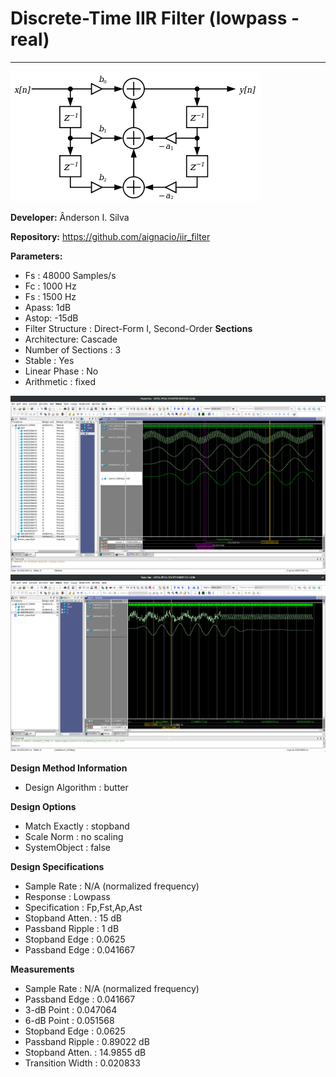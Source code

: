 # Discrete-Time IIR Filter (lowpass - real) #
-------------------------------

![noise](df1.png)

**Developer:** Ânderson I. Silva

**Repository:** https://github.com/aignacio/iir_filter

**Parameters:**
* Fs : 48000 Samples/s
* Fc : 1000 Hz
* Fs : 1500 Hz
* Apass: 1dB
* Astop: -15dB
* Filter Structure    : Direct-Form I, Second-Order **Sections**
* Architecture: Cascade
* Number of Sections  : 3
* Stable              : Yes
* Linear Phase        : No
* Arithmetic          : fixed

![noise](iir_ASK.png)
![noise](noise_filtering.png)

**Design Method Information**
* Design Algorithm : butter

**Design Options**
* Match Exactly : stopband
* Scale Norm    : no scaling
* SystemObject  : false

**Design Specifications**
* Sample Rate     : N/A (normalized frequency)
* Response        : Lowpass
* Specification   : Fp,Fst,Ap,Ast
* Stopband Atten. : 15 dB
* Passband Ripple : 1 dB
* Stopband Edge   : 0.0625
* Passband Edge   : 0.041667

**Measurements**
* Sample Rate      : N/A (normalized frequency)
* Passband Edge    : 0.041667
* 3-dB Point       : 0.047064
* 6-dB Point       : 0.051568
* Stopband Edge    : 0.0625
* Passband Ripple  : 0.89022 dB
* Stopband Atten.  : 14.9855 dB
* Transition Width : 0.020833
